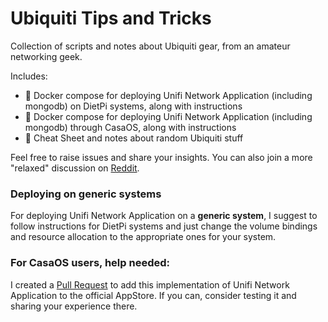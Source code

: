 # Ubiquiti Tips and Tricks

Collection of scripts and notes about Ubiquiti gear, from an amateur networking geek.

Includes:

- 🐳 Docker compose for deploying Unifi Network Application (including mongodb) on DietPi systems, along with instructions
- 🐳 Docker compose for deploying Unifi Network Application (including mongodb) through CasaOS, along with instructions
- 📔 Cheat Sheet and notes about random Ubiquiti stuff

Feel free to raise issues and share your insights.
You can also join a more "relaxed" discussion on [Reddit](https://www.reddit.com/r/Ubiquiti/comments/18stenb/unifi_network_application_easy_docker_deployment/).

### Deploying on generic systems
For deploying Unifi Network Application on a **generic system**, I suggest to follow instructions for DietPi systems and just change the volume bindings and resource allocation to the appropriate ones for your system.

### For CasaOS users, help needed:
I created a [Pull Request](https://github.com/IceWhaleTech/CasaOS-AppStore/pull/374) to add this implementation of Unifi Network Application to the official AppStore. If you can, consider testing it and sharing your experience there.

